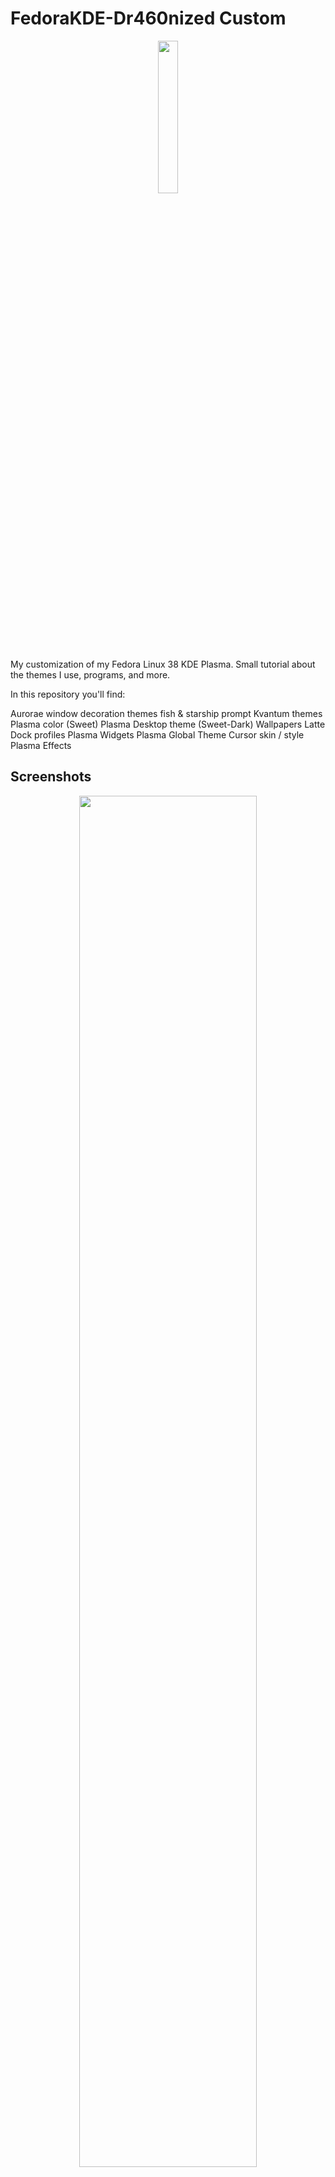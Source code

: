 # FedoraKDE-Dr460nized Custom

<p align="center">
<a><img src="https://i.imgur.com/GW2L0Oc.png" style="height: 25%; width:25%;"/></center></a></p>

My customization of my Fedora Linux 38 KDE Plasma. Small tutorial about the themes I use, programs, and more.

In this repository you'll find:

Aurorae window decoration themes
fish & starship prompt
Kvantum themes
Plasma color (Sweet)
Plasma Desktop theme (Sweet-Dark)
Wallpapers
Latte Dock profiles
Plasma Widgets
Plasma Global Theme
Cursor skin / style
Plasma Effects


## Screenshots

<p align="center">
<a><img src="https://i.imgur.com/kTh9IPc.png" style="height: 75%; width:75%;"/></center></a></p>
<p align="center">
<a><img src="https://i.imgur.com/5Owzmsy.jpg" style="height: 75%; width:75%;"/></center></a></p>
<p align="center">
<a><img src="https://i.imgur.com/lYEXonT.jpg" style="height: 75%; width:75%;"/></center></a></p>

## Details

- **OS:** [Fedora 38 KDE Plasma](https://fedoraproject.org/spins/kde/)
- **WM:** [kwin](https://userbase.kde.org/KWin)
- **Terminal:** [fish](https://fishshell.com)
- **Terminal Font:** [Hack Nerd Font 13](https://www.nerdfonts.com)
- **Editor:** [nano](https://www.nano-editor.org)
- **Theme:** [Plasma, Sweet-Dark (GTK2/3)](https://github.com/EliverLara/Sweet)
- **Theme Icons:** [BeautyLine](https://store.kde.org/p/1425426/)

## Setup:

Index: 
<br />
- [XXX](https://)
  - XXXX XX XXXXXX
- XXX


---

